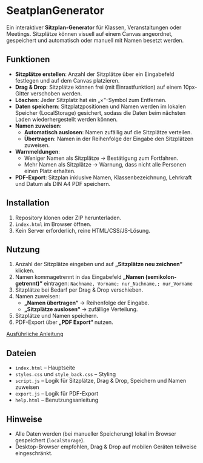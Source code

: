 # SeatplanGenerator
Ein interaktiver **Sitzplan-Generator** für Klassen, Veranstaltungen oder Meetings. Sitzplätze können visuell auf einem Canvas angeordnet, gespeichert und automatisch oder manuell mit Namen besetzt werden.

## Funktionen

- **Sitzplätze erstellen**: Anzahl der Sitzplätze über ein Eingabefeld festlegen und auf dem Canvas platzieren.
- **Drag & Drop**: Sitzplätze können frei (mit Einrastfunktion) auf einem 10px-Gitter verschoben werden.
- **Löschen**: Jeder Sitzplatz hat ein „×“-Symbol zum Entfernen.
- **Daten speichern**: Sitzplatzpositionen und Namen werden im lokalen Speicher (LocalStorage) gesichert, sodass die Daten beim nächsten Laden wiederhergestellt werden können.
- **Namen zuweisen**:
  - **Automatisch auslosen**: Namen zufällig auf die Sitzplätze verteilen.
  - **Übertragen**: Namen in der Reihenfolge der Eingabe den Sitzplätzen zuweisen.
- **Warnmeldungen**:
  - Weniger Namen als Sitzplätze → Bestätigung zum Fortfahren.
  - Mehr Namen als Sitzplätze → Warnung, dass nicht alle Personen einen Platz erhalten.
- **PDF-Export**: Sitzplan inklusive Namen, Klassenbezeichnung, Lehrkraft und Datum als DIN A4 PDF speichern.

## Installation

1. Repository klonen oder ZIP herunterladen.
2. `index.html` im Browser öffnen.
3. Kein Server erforderlich, reine HTML/CSS/JS-Lösung.

## Nutzung

1. Anzahl der Sitzplätze eingeben und auf **„Sitzplätze neu zeichnen“** klicken.
2. Namen kommagetrennt in das Eingabefeld **„Namen (semikolon-getrennt)“** eintragen:
   `Nachname, Vorname; nur_Nachname,; nur_Vorname`
4. Sitzplätze bei Bedarf per Drag & Drop verschieben.
5. Namen zuweisen:
   - **„Namen übertragen“** → Reihenfolge der Eingabe.
   - **„Sitzplätze auslosen“** → zufällige Verteilung.
6. Sitzplätze und Namen speichern.
7. PDF-Export über **„PDF Export“** nutzen.

[Ausführliche Anleitung](help.html)

## Dateien

- `index.html` – Hauptseite
- `styles.css` und `style_back.css` – Styling
- `script.js` – Logik für Sitzplätze, Drag & Drop, Speichern und Namen zuweisen
- `export.js` – Logik für PDF-Export
- `help.html` – Benutzungsanleitung

## Hinweise

- Alle Daten werden (bei manueller Speicherung) lokal im Browser gespeichert (`localStorage`).
- Desktop-Browser empfohlen, Drag & Drop auf mobilen Geräten teilweise eingeschränkt.
